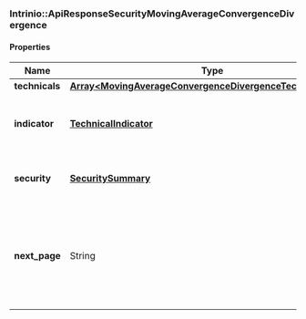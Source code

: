 

[//]: # (CLASS:Intrinio::ApiResponseSecurityMovingAverageConvergenceDivergence)

[//]: # (KIND:object)

### Intrinio::ApiResponseSecurityMovingAverageConvergenceDivergence

#### Properties

[//]: # (START_DEFINITION)

Name | Type | Description
------------ | ------------- | -------------
**technicals** | [**Array&lt;MovingAverageConvergenceDivergenceTechnicalValue&gt;**](MovingAverageConvergenceDivergenceTechnicalValue.md) |  &nbsp;
**indicator** | [**TechnicalIndicator**](TechnicalIndicator.md) | The name and symbol of the technical indicator &nbsp;
**security** | [**SecuritySummary**](SecuritySummary.md) | The Security of the Stock Price &nbsp;
**next_page** | String | The token required to request the next page of the data. If null, no further results are available. &nbsp;

[//]: # (END_DEFINITION)


[//]: # (CONTAINED_CLASS:Intrinio::MovingAverageConvergenceDivergenceTechnicalValue)


[//]: # (CONTAINED_CLASS:Intrinio::TechnicalIndicator)


[//]: # (CONTAINED_CLASS:Intrinio::SecuritySummary)



